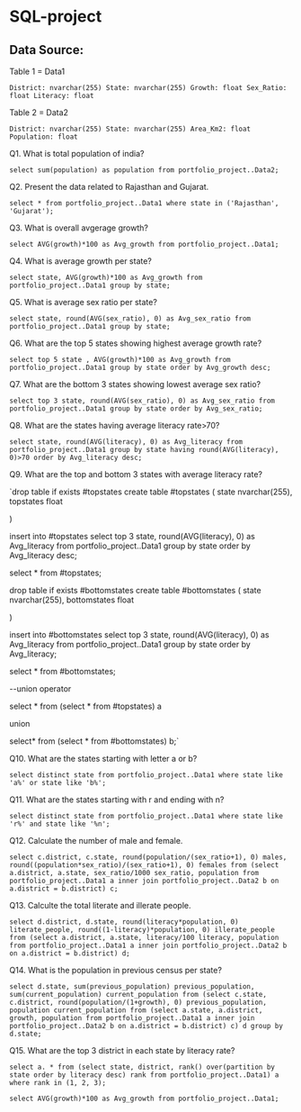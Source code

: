 # SQL-project

## Data Source:

Table 1 = Data1

`District: nvarchar(255)
 State: nvarchar(255)
 Growth: float
 Sex_Ratio: float
 Literacy: float`

 Table 2 = Data2

 `District: nvarchar(255)
  State: nvarchar(255)
  Area_Km2: float
  Population: float`


  Q1. What is total population of india?

  `select sum(population) as population from portfolio_project..Data2;`

  Q2. Present the data related to Rajasthan and Gujarat.

  `select * from portfolio_project..Data1 where state in ('Rajasthan', 'Gujarat');`

  Q3. What is overall avgerage growth?

  `select AVG(growth)*100 as Avg_growth from portfolio_project..Data1;`

  Q4. What is average growth per state?

  `select state, AVG(growth)*100 as Avg_growth from portfolio_project..Data1 group by state;`

  Q5. What is average sex ratio per state?

  `select state, round(AVG(sex_ratio), 0) as Avg_sex_ratio from portfolio_project..Data1 group by state;`

  Q6. What are the top 5 states showing highest average growth rate?

  `select top 5 state , AVG(growth)*100 as Avg_growth from portfolio_project..Data1 group by state order by Avg_growth desc;`

  Q7. What are the bottom 3 states showing lowest average sex ratio?

  `select top 3 state, round(AVG(sex_ratio), 0) as Avg_sex_ratio from portfolio_project..Data1 group by state order by Avg_sex_ratio;`

  Q8. What are the states having average literacy rate>70?

   `select state, round(AVG(literacy), 0) as Avg_literacy from portfolio_project..Data1 group by state having round(AVG(literacy), 0)>70 order by Avg_literacy desc;`

   Q9. What are the top and bottom 3 states with average literacy rate?

   `drop table if exists #topstates
 create table #topstates
 ( state nvarchar(255),
 topstates float

 )

 insert into #topstates
 select top 3 state, round(AVG(literacy), 0) as Avg_literacy from portfolio_project..Data1 group by state order by Avg_literacy desc;

 select * from #topstates;



  drop table if exists #bottomstates
 create table #bottomstates
 ( state nvarchar(255),
 bottomstates float

 )

 insert into #bottomstates
 select top 3 state, round(AVG(literacy), 0) as Avg_literacy from portfolio_project..Data1 group by state order by Avg_literacy;

 select * from #bottomstates;


 --union operator

 select * from (select * from #topstates) a

 union

select* from (select * from #bottomstates) b;`

Q10. What are the states starting with letter a or b?

`select distinct state from portfolio_project..Data1 where state like 'a%' or state like 'b%';`

Q11. What are the states starting with r and ending with n?

`select distinct state from portfolio_project..Data1 where state like 'r%' and state like '%n';`

Q12. Calculate the number of male and female.

`select c.district, c.state, round(population/(sex_ratio+1), 0) males, round((population*sex_ratio)/(sex_ratio+1), 0) females from
(select a.district, a.state, sex_ratio/1000 sex_ratio, population from portfolio_project..Data1 a inner join portfolio_project..Data2 b on a.district = b.district) c;`

Q13. Calculte the total literate and illerate people.

`select d.district, d.state, round(literacy*population, 0) literate_people, round((1-literacy)*population, 0) illerate_people from
(select a.district, a.state, literacy/100 literacy, population from portfolio_project..Data1 a inner join portfolio_project..Data2 b on a.district = b.district) d;`

Q14. What is the population in previous census per state?

`select d.state, sum(previous_population) previous_population, sum(current_population) current_population from
(select c.state, c.district, round(population/(1+growth), 0) previous_population, population current_population from
(select a.state, a.district, growth, population from portfolio_project..Data1 a inner join portfolio_project..Data2 b on a.district = b.district) c) d group by d.state;`

Q15. What are the top 3 district in each state by literacy rate?

`select a. * from
(select state, district, rank() over(partition by state order by literacy desc) rank from portfolio_project..Data1) a where rank in (1, 2, 3);`









  




`select AVG(growth)*100 as Avg_growth from portfolio_project..Data1;`
